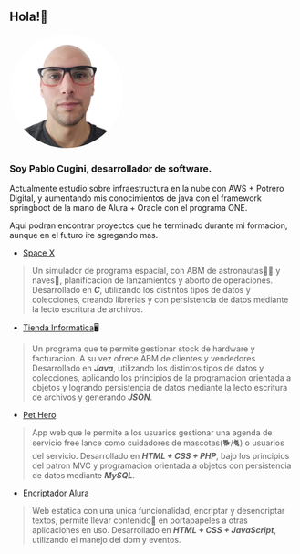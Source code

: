 ## Hola!👋


<img src="./assets/perfil-removebg-preview.png" alt="Texto alternativo" style="border-radius:50%; width: 200px; height: 200px; object-fit: cover;" />


### Soy Pablo Cugini, desarrollador de software.


Actualmente estudio sobre infraestructura en la nube con AWS + Potrero Digital, y aumentando mis conocimientos de java con el framework springboot de la mano de Alura + Oracle con el programa ONE.

Aqui podran encontrar proyectos que he terminado durante mi formacion, aunque en el futuro ire agregando mas.

* [Space X][1]
> Un simulador de programa espacial, con ABM de astronautas🧑‍🚀 y naves🚀, planificacion de lanzamientos y aborto de operaciones. 
> Desarrollado en ***C***, utilizando los distintos tipos de datos y colecciones, creando librerias y con persistencia de datos mediante la lecto escritura de archivos.

* [Tienda Informatica][2]🖥️
> Un programa que te permite gestionar stock de hardware y facturacion. A su vez ofrece ABM de clientes y vendedores
> Desarrollado en ***Java***, utilizando los distintos tipos de datos y colecciones, aplicando los principios de la programacion orientada a objetos y logrando persistencia de datos mediante la lecto escritura de archivos y generando ***JSON***.

* [Pet Hero][3]
> App web que le permite a los usuarios gestionar una agenda de servicio free lance como cuidadores de mascotas(🐕/🐈) o usuarios del servicio. 
> Desarrollado en ***HTML + CSS + PHP***, bajo los principios del patron MVC y programacion orientada a objetos con persistencia de datos mediante ***MySQL***.

* [Encriptador Alura][4]
> Web estatica con una unica funcionalidad, encriptar y desencriptar textos, permite llevar contenido📝 en portapapeles a otras aplicaciones en uso. 
> Desarrollado en ***HTML + CSS + JavaScript***, utilizando el manejo del dom y eventos.

[1]: https://github.com/pablocuyo/TP-Space-X
[2]: https://github.com/pablocuyo/Tienda-Informatica
[3]: https://github.com/pablocuyo/Pet-Hero
[4]: https://github.com/pablocuyo/Encriptador-Alura


